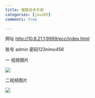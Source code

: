 ```yaml
---
title: 耀隆技术手册
categories: [javaEE]
comments: true

---
```


网址 <http://10.8.21.1:9999/ecc/index.html>

账号 admin   密码123nimo456

一 视频图片

<img src="https://starry99.github.io/catbook/assets/img/01.png">

二视频图片

![](C:\Users\root\Desktop\01.png)